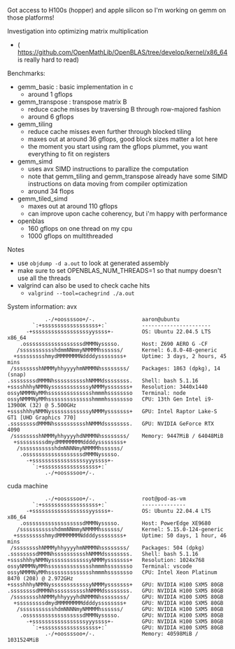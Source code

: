 Got access to H100s (hopper) and apple silicon so I'm working on gemm on those platforms!

Investigation into optimizing matrix multiplication
- ( https://github.com/OpenMathLib/OpenBLAS/tree/develop/kernel/x86_64 is really hard to read)

Benchmarks:
- gemm_basic : basic implementation in c
  - around 1 gflops
- gemm_transpose : transpose matrix B
  - reduce cache misses by traversing B through row-majored fashion
  - around 6 gflops
- gemm_tiling
  - reduce cache misses even further through blocked tiling
  - maxes out at around 36 gflops, good block sizes matter a lot here
  - the moment you start using ram the gflops plummet, you want everything to fit on registers
- gemm_simd
  - uses avx SIMD instructions to parallize the computation
  - note that gemm_tiling and gemm_transpose already have some SIMD instructions on data moving from compiler optimization
  - around 34 flops
- gemm_tiled_simd
  - maxes out at around 110 gflops
  - can improve upon cache coherency, but i'm happy with performance
- openblas
  - 160 gflops on one thread on my cpu
  - 1000 gflops on multithreaded

Notes
- use ```objdump -d a.out``` to look at generated assembly
- make sure to set OPENBLAS_NUM_THREADS=1 so that numpy doesn't use all the threads
- valgrind can also be used to check cache hits
  - ```valgrind --tool=cachegrind ./a.out```

System information:
avx
```
            .-/+oossssoo+/-.               aaron@ubuntu
        `:+ssssssssssssssssss+:`           ---------------------- 
      -+ssssssssssssssssssyyssss+-         OS: Ubuntu 22.04.5 LTS x86_64 
    .ossssssssssssssssssdMMMNysssso.       Host: Z690 AERO G -CF 
   /ssssssssssshdmmNNmmyNMMMMhssssss/      Kernel: 6.8.0-48-generic 
  +ssssssssshmydMMMMMMMNddddyssssssss+     Uptime: 3 days, 2 hours, 45 mins 
 /sssssssshNMMMyhhyyyyhmNMMMNhssssssss/    Packages: 1863 (dpkg), 14 (snap) 
.ssssssssdMMMNhsssssssssshNMMMdssssssss.   Shell: bash 5.1.16 
+sssshhhyNMMNyssssssssssssyNMMMysssssss+   Resolution: 3440x1440 
ossyNMMMNyMMhsssssssssssssshmmmhssssssso   Terminal: node 
ossyNMMMNyMMhsssssssssssssshmmmhssssssso   CPU: 13th Gen Intel i9-13900K (32) @ 5.500GHz 
+sssshhhyNMMNyssssssssssssyNMMMysssssss+   GPU: Intel Raptor Lake-S GT1 [UHD Graphics 770] 
.ssssssssdMMMNhsssssssssshNMMMdssssssss.   GPU: NVIDIA GeForce RTX 4090 
 /sssssssshNMMMyhhyyyyhdNMMMNhssssssss/    Memory: 9447MiB / 64048MiB 
  +sssssssssdmydMMMMMMMMddddyssssssss+
   /ssssssssssshdmNNNNmyNMMMMhssssss/                              
    .ossssssssssssssssssdMMMNysssso.                               
      -+sssssssssssssssssyyyssss+-
        `:+ssssssssssssssssss+:`
            .-/+oossssoo+/-.
```

cuda machine
```
            .-/+oossssoo+/-.               root@pod-as-vm 
        `:+ssssssssssssssssss+:`           -------------- 
      -+ssssssssssssssssssyyssss+-         OS: Ubuntu 22.04.4 LTS x86_64 
    .ossssssssssssssssssdMMMNysssso.       Host: PowerEdge XE9680 
   /ssssssssssshdmmNNmmyNMMMMhssssss/      Kernel: 5.15.0-124-generic 
  +ssssssssshmydMMMMMMMNddddyssssssss+     Uptime: 50 days, 1 hour, 46 mins 
 /sssssssshNMMMyhhyyyyhmNMMMNhssssssss/    Packages: 504 (dpkg) 
.ssssssssdMMMNhsssssssssshNMMMdssssssss.   Shell: bash 5.1.16 
+sssshhhyNMMNyssssssssssssyNMMMysssssss+   Resolution: 1024x768 
ossyNMMMNyMMhsssssssssssssshmmmhssssssso   Terminal: vscode 
ossyNMMMNyMMhsssssssssssssshmmmhssssssso   CPU: Intel Xeon Platinum 8470 (208) @ 2.972GHz 
+sssshhhyNMMNyssssssssssssyNMMMysssssss+   GPU: NVIDIA H100 SXM5 80GB 
.ssssssssdMMMNhsssssssssshNMMMdssssssss.   GPU: NVIDIA H100 SXM5 80GB 
 /sssssssshNMMMyhhyyyyhdNMMMNhssssssss/    GPU: NVIDIA H100 SXM5 80GB 
  +sssssssssdmydMMMMMMMMddddyssssssss+     GPU: NVIDIA H100 SXM5 80GB 
   /ssssssssssshdmNNNNmyNMMMMhssssss/      GPU: NVIDIA H100 SXM5 80GB 
    .ossssssssssssssssssdMMMNysssso.       GPU: NVIDIA H100 SXM5 80GB 
      -+sssssssssssssssssyyyssss+-         GPU: NVIDIA H100 SXM5 80GB 
        `:+ssssssssssssssssss+:`           GPU: NVIDIA H100 SXM5 80GB 
            .-/+oossssoo+/-.               Memory: 40598MiB / 1031524MiB 
```
